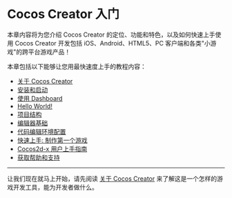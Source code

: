 # Cocos Creator 入门

本章内容将为您介绍 Cocos Creator 的定位、功能和特色，以及如何快速上手使用 Cocos Creator 开发包括 iOS、Android、HTML5、PC 客户端和各类"小游戏"的跨平台游戏产品！

本章包括以下能够让您用最快速度上手的教程内容：

- [关于 Cocos Creator](introduction.md)
- [安装和启动](install.md)
- [使用 Dashboard](dashboard.md)
- [Hello World!](hello-world.md)
- [项目结构](project-structure.md)
- [编辑器基础](basics/editor-overview.md)
- [代码编辑环境配置](coding-setup.md)
- [快速上手: 制作第一个游戏](quick-start.md)
- [Cocos2d-x 用户上手指南](cocos2d-x-guide.md)
- [获取帮助和支持](support.md)

---

让我们现在就马上开始，请先阅读 [关于 Cocos Creator](introduction.md) 来了解这是一个怎样的游戏开发工具，能为开发者做什么。